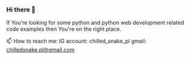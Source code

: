 ### Hi there 👋

If You're looking for some python and python web development related code examples then You're on the right place.

📫 How to reach me: 
IG account: chilled_snake_pl
gmail: chilledsnake.pl@gmail.com

<!--
**chilledsnake/chilledsnake** is a ✨ _special_ ✨ repository because its `README.md` (this file) appears on your GitHub profile.

Here are some ideas to get you started:

- 🔭 I’m currently working on ...
- 🌱 I’m currently learning ...
- 👯 I’m looking to collaborate on ...
- 🤔 I’m looking for help with ...
- 💬 Ask me about ...
- 📫 How to reach me: ...
- 😄 Pronouns: ...
- ⚡ Fun fact: ...
-->
